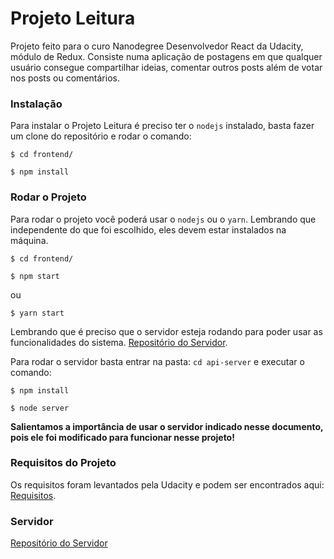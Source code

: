 # Projeto Leitura
Projeto feito para o curo Nanodegree Desenvolvedor React da Udacity, módulo de Redux.
Consiste numa aplicação de postagens em que qualquer usuário consegue compartilhar ideias,
comentar outros posts além de votar nos posts ou comentários.

### Instalação
Para instalar o Projeto Leitura é preciso ter o `nodejs` instalado, basta fazer um clone do repositório e rodar o comando:

`$ cd frontend/`

`$ npm install`

### Rodar o Projeto
Para rodar o projeto você poderá usar o `nodejs` ou o `yarn`. Lembrando que independente do que foi escolhido, eles devem estar instalados na máquina.

`$ cd frontend/`

`$ npm start`

ou

`$ yarn start`

Lembrando que é preciso que o servidor esteja rodando para poder usar as funcionalidades do sistema.
[Repositório do Servidor].

Para rodar o servidor basta entrar na pasta: `cd api-server` e executar o comando:

`$ npm install`

`$ node server` 

**Salientamos a importância de usar o servidor indicado nesse documento, pois ele foi modificado para funcionar nesse projeto!**

### Requisitos do Projeto
Os requisitos foram levantados pela Udacity e podem ser encontrados aqui: [Requisitos].

### Servidor
[Repositório do Servidor]

[Requisitos]: <https://review.udacity.com/#!/rubrics/1081/view>
[Repositório do Servidor]: <https://github.com/saulocalixto/Projeto-Leitura/tree/master/api-server>
